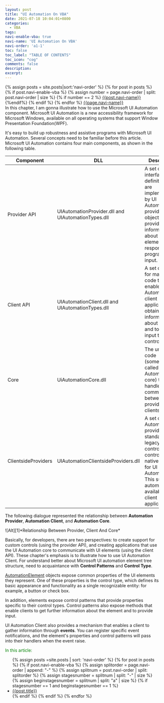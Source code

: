 ```yaml
---
layout: post
title: "UI Automation On VBA"
date: 2021-07-18 10:04:01+0800
categories:
  - VBA
tags:
navi-enable-vba: true
navi-name: 'UI Automation On VBA'
navi-order: 'a1-1'
toc: false
toc_label: "TABLE OF CONTENTS"
toc_icon: "cog"
comments: false
description: 
excerpt: 
---
```

<!--navigation bar-->
<div class='navi-link-container'>
  {% assign posts = site.posts|sort:'navi-order' %}
  {% for post in posts %}
    {% if post.navi-enable-vba %}
        {% assign number = page.navi-order | split: post.navi-order | size %}
        {% if number == 2 %}
            <a href="{{ site.baseurl }}{{ post.url }}" class='navi-link'>{{post.navi-name}}</a>
        {%endif%}
    {% endif %}
  {% endfor %}
<a class='navi-link' href="">{{page.navi-name}}</a>
</div>
<!--navigation bar-->
In this chapter, I am gonna illustrate how to use the Microsoft UI Automation component. Microsoft UI Automation is a new accessibility framework for Microsoft Windows, available on all operating systems that support Window Presentation Foundation(WPF).

It's easy to build up robustness and assistive programs with Microsoft UI Automation. Several concepts need to be familiar before this article. Microsoft UI Automation contains four main components, as shown in the following table.

|Component   |DLL   |Description   |
|---|---|---|
|Provider API  |UIAutomationProvider.dll and UIAutomationTypes.dll   |A set of interface definitions that are implemented by UI Automation providers, objects that provide information about UI elements and respond to programmatic input.   |
|Client API   |UIAutomationClient.dll and UIAutomationTypes.dll   |A set of types for managed code that enables UI Automation client applications to obtain information about the UI and to send input to controls.   |
|Core   |UiAutomationCore.dll   |The underlying code (sometimes called the UI Automation core) that handles communication between providers and clients.   |
|ClientsideProviders   |UIAutomationClientsideProviders.dll   |A set of UI Automation providers for standard legacy controls. (WPF controls have native support for UI Automation.) This support is automatically available to client applications.   |

The following dialogue represented the relationship between **Automation Provider**, **Automation Client**, and **Automation Core**.

<div class="imgcenter" markdown="1">
![Alt][1]*Relationship Between Provider, Client And Core*
</div>

Basically, for developers, there are two perspectives: to create support for custom controls (using the provider API), and creating applications that use the UI Automation core to communicate with UI elements (using the client API). These chapter's emphasis is to illustrate how to use UI Automation Client. For understand better about Microsoft UI automation element tree structure, need to acquaintance with **Control Patterns** and **Control Type**.

[AutomationElement][2] objects expose common properties of the UI elements they represent. One of these properties is the control type, which defines its basic appearance and functionality as a single recognizable entity: for example, a button or check box.

In addition, elements expose control patterns that provide properties specific to their control types. Control patterns also expose methods that enable clients to get further information about the element and to provide input.

UI Automation Client also provides a mechanism that enables a client to gather information through **events**. You can register specific event notifications, and the element's properties and control patterns will pass into their handlers when the event raise.


<!--items-->
<div>
<span style="color: green;">In this article:</span>
<ul>
  {% assign posts =site.posts | sort: 'navi-order' %}
  {% for post in posts %}
    {% if post.navi-enable-vba %}
      {% assign splitorder = page.navi-order | append: "-" %}
      {% assign splitnum = post.navi-order | split: splitorder %}
      {% assign stagesnumber = splitnum | split: "-" | size %}
      {% assign beginstagesnumber = splitnum | split: "a" | size %}
      {% if stagesnumber == 1 and beginstagesnumber == 1 %}
                <li><a href="{{ site.baseurl }}{{ post.url }}" class="item-link">{{post.title}}</a></li>
      {% endif %}
    {% endif %}
  {% endfor %}
</ul>
</div>
<!--items-->


[1]: /blog/public/img/2021-07-18-ui-automation-on-vba-a.png
[2]: https://docs.microsoft.com/en-us/dotnet/api/system.windows.automation.automationelement?view=net-5.0